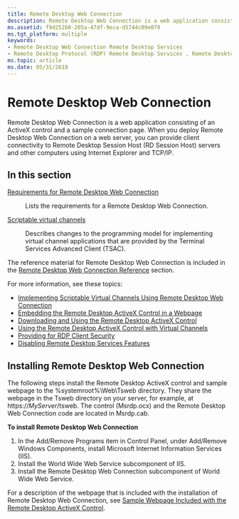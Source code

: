 ```yaml
---
title: Remote Desktop Web Connection
description: Remote Desktop Web Connection is a web application consisting of an ActiveX control and a sample connection page.
ms.assetid: f9d252b0-205a-47df-9eca-d5744c09e079
ms.tgt_platform: multiple
keywords:
- Remote Desktop Web Connection Remote Desktop Services
- Remote Desktop Protocol (RDP) Remote Desktop Services , Remote Desktop Web Connection overview
ms.topic: article
ms.date: 05/31/2018
---
```


# Remote Desktop Web Connection

Remote Desktop Web Connection is a web application consisting of an ActiveX control and a sample connection page. When you deploy Remote Desktop Web Connection on a web server, you can provide client connectivity to Remote Desktop Session Host (RD Session Host) servers and other computers using Internet Explorer and TCP/IP.

## In this section

<dl> <dt>

[Requirements for Remote Desktop Web Connection](requirements-for-remote-desktop-web-connection.md)
</dt> <dd>

Lists the requirements for a Remote Desktop Web Connection.

</dd> <dt>

[Scriptable virtual channels](scriptable-virtual-channels.md)
</dt> <dd>

Describes changes to the programming model for implementing virtual channel applications that are provided by the Terminal Services Advanced Client (TSAC).

</dd> </dl>

The reference material for Remote Desktop Web Connection is included in the [Remote Desktop Web Connection Reference](remote-desktop-web-connection-reference.md) section.

For more information, see these topics:

-   [Implementing Scriptable Virtual Channels Using Remote Desktop Web Connection](implementing-scriptable-virtual-channels-using-remote-desktop-web-connection.md)
-   [Embedding the Remote Desktop ActiveX Control in a Webpage](embedding-the-remote-desktop-activex-control-in-a-web-page.md)
-   [Downloading and Using the Remote Desktop ActiveX Control](/previous-versions//aa380808(v=vs.85))
-   [Using the Remote Desktop ActiveX Control with Virtual Channels](using-the-remote-desktop-activex-control-with-virtual-channels.md)
-   [Providing for RDP Client Security](providing-for-rdp-client-security.md)
-   [Disabling Remote Desktop Services Features](disabling-terminal-services-features.md)

## Installing Remote Desktop Web Connection

The following steps install the Remote Desktop ActiveX control and sample webpage to the %systemroot%\\Web\\Tsweb directory. They share the webpage in the Tsweb directory on your server, for example, at https://*MyServer*/tsweb. The control (Msrdp.ocx) and the Remote Desktop Web Connection code are located in Msrdp.cab.

**To install Remote Desktop Web Connection**

1.  In the Add/Remove Programs item in Control Panel, under Add/Remove Windows Components, install Microsoft Internet Information Services (IIS).
2.  Install the World Wide Web Service subcomponent of IIS.
3.  Install the Remote Desktop Web Connection subcomponent of World Wide Web Service.

For a description of the webpage that is included with the installation of Remote Desktop Web Connection, see [Sample Webpage Included with the Remote Desktop ActiveX Control](sample-web-page-included-with-the-remote-desktop-activex-control.md).

 

 